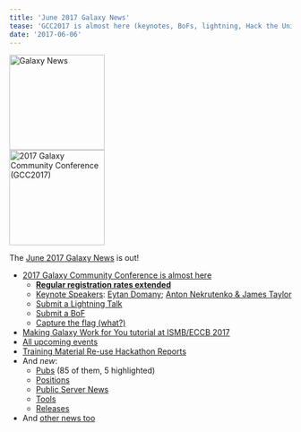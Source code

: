 ```yaml
---
title: 'June 2017 Galaxy News'
tease: 'GCC2017 is almost here (keynotes, BoFs, lightning, Hack the Universe!, ...)'
date: '2017-06-06'
---
```

<div class='right'><a href='/galaxy-updates/2017-06/'><img src="/src/images/galaxy-logos/GalaxyNews.png" alt="Galaxy News" width="170" /></a><br />
<a href="https://gcc2017.sciencesconf.org/"><img src='/src/images/logos/gcc2017-logo-300.png' alt='2017 Galaxy Community Conference (GCC2017)' width="170" /></a>
</div>

The [June 2017 Galaxy News](/galaxy-updates/2017-06/) is out!  

* [2017 Galaxy Community Conference is almost here](/galaxy-updates/2017-06/#gcc2017-is-almost-here-)
  * **[Regular registration rates extended](/galaxy-updates/2017-06/#regular-registration-rates-extended-to-june-16)**
  * [Keynote Speakers](/galaxy-updates/2017-06/#keynotes): [Eytan Domany](/galaxy-updates/2017-06/#eytan-domany); [Anton Nekrutenko & James Taylor](/galaxy-updates/2017-06/#anton-nekrutenko-james-taylor)
  * [Submit a Lightning Talk](/galaxy-updates/2017-06/#submit-a-lightning-talk-)
  * [Submit a BoF](/galaxy-updates/2017-06/#gcc2017-call-for-bofs-)
  * [Capture the flag (what?)](/galaxy-updates/2017-06/#hack-the-universe-capture-the-flag-at-gcc2017-)
* [Making Galaxy Work for You tutorial at ISMB/ECCB 2017](/galaxy-updates/2017-06/#galaxy-tutorial-ismb-eccb-2017)
* [All upcoming events](/galaxy-updates/2017-06/#all-events)
* [Training Material Re-use Hackathon Reports](/galaxy-updates/2017-06/index.md#training-material-re-use-hackathon-reports)
* And *new*:
  * [Pubs](/galaxy-updates/2017-06/#new-publications) (85 of them, 5 highlighted)
  * [Positions](/galaxy-updates/2017-06/#who-s-hiring)
  * [Public Server News](/galaxy-updates/2017-06/#public-galaxy-server-news)
  * [Tools](/galaxy-updates/2017-06/#tools)
  * [Releases](/galaxy-updates/2017-06/#releases)
* And [other news too](/galaxy-updates/2017-06/#other-news)
